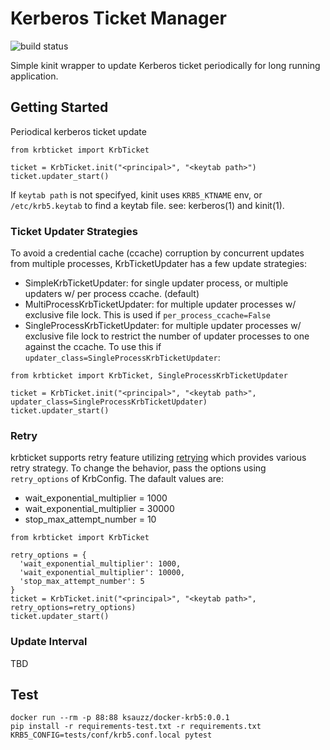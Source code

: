 # Kerberos Ticket Manager

![build status](https://github.com/ksauzz/krbticket/workflows/test/badge.svg)

Simple kinit wrapper to update Kerberos ticket periodically for long running application.

## Getting Started

Periodical kerberos ticket update

```
from krbticket import KrbTicket

ticket = KrbTicket.init("<principal>", "<keytab path>")
ticket.updater_start()
```

If `keytab path` is not specifyed, kinit uses `KRB5_KTNAME` env, or `/etc/krb5.keytab` to find a keytab file. see: kerberos(1) and kinit(1).

### Ticket Updater Strategies

To avoid a credential cache (ccache) corruption by concurrent updates from multiple processes, KrbTicketUpdater has a few update strategies:

- SimpleKrbTicketUpdater: for single updater process, or multiple updaters w/ per process ccache. (default)
- MultiProcessKrbTicketUpdater: for multiple updater processes w/ exclusive file lock. This is used if `per_process_ccache=False`
- SingleProcessKrbTicketUpdater: for multiple updater processes w/ exclusive file lock to restrict the number of updater processes to one against the ccache. To use this if `updater_class=SingleProcessKrbTicketUpdater`:

```
from krbticket import KrbTicket, SingleProcessKrbTicketUpdater

ticket = KrbTicket.init("<principal>", "<keytab path>", updater_class=SingleProcessKrbTicketUpdater)
ticket.updater_start()
```

### Retry

krbticket supports retry feature utilizing [retrying](https://github.com/rholder/retrying) which provides various retry strategy. To change the behavior, pass the options using `retry_options` of KrbConfig. The dafault values are:

- wait_exponential_multiplier = 1000
- wait_exponential_multiplier = 30000
- stop_max_attempt_number = 10

```
from krbticket import KrbTicket

retry_options = {
  'wait_exponential_multiplier': 1000,
  'wait_exponential_multiplier': 10000,
  'stop_max_attempt_number': 5
}
ticket = KrbTicket.init("<principal>", "<keytab path>", retry_options=retry_options)
ticket.updater_start()
```

### Update Interval

TBD

## Test

```
docker run --rm -p 88:88 ksauzz/docker-krb5:0.0.1
pip install -r requirements-test.txt -r requirements.txt
KRB5_CONFIG=tests/conf/krb5.conf.local pytest
```
